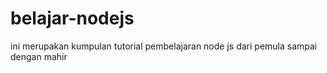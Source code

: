 # belajar-nodejs
ini merupakan kumpulan tutorial pembelajaran node js dari pemula sampai dengan mahir 
